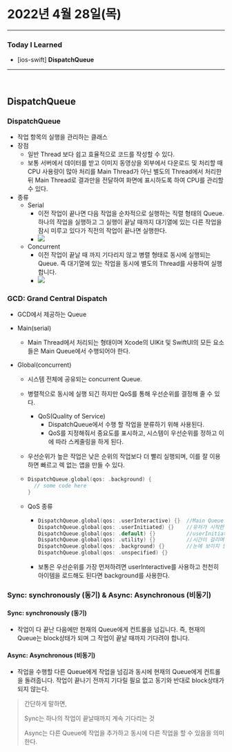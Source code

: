 # 2022년 4월 28일(목) 

---

### Today I Learned

- [ios-swift] **DispatchQueue**

---

<br>

## DispatchQueue

### DispatchQueue

- 작업 항목의 실행을 관리하는 클래스
- 장점 
  - 일반 Thread 보다 쉽고 효율적으로 코드를 작성할 수 있다. 
  - 보통 서버에서 데이터를 받고 이미지 동영상을 외부에서 다운로드 및 처리할 때 CPU 사용량이 많아 처리를 Main Thread가 아닌 별도의 Thread에서 처리한 뒤 Main Thread로 결과만을 전달하여 화면에 표시하도록 하여 CPU를 관리할 수 있다.
- 종류 
  - Serial
    - 이전 작업이 끝나면 다음 작업을 순차적으로 실행하는 직렬 형태의 Queue. 하나의 작업을 실행하고 그 실행이 끝날 때까지 대기열에 있는 다른 작업을 잠시 미루고 있다가 직전의 작업이 끝나면 실행한다.
    - ![](https://img1.daumcdn.net/thumb/R1280x0/?scode=mtistory2&fname=https%3A%2F%2Fblog.kakaocdn.net%2Fdn%2Fupivb%2Fbtq6gBWjg8g%2FMIwquk469R2MzAxmX3FiU1%2Fimg.png)
  - Concurrent
    - 이전 작업이 끝날 때 까지 기다리지 않고 병렬 형태로 동시에 실행되는 Queue. 즉 대기열에 있는 작업을 동시에 별도의 Thread를 사용하여 실행합니다. 
    - ![](https://img1.daumcdn.net/thumb/R1280x0/?scode=mtistory2&fname=https%3A%2F%2Fblog.kakaocdn.net%2Fdn%2FGCFLf%2Fbtq6hefrwS2%2FBtnGBHBKpKR2zRuRFvkldK%2Fimg.png)

### GCD: Grand Central Dispatch

- GCD에서 제공하는 Queue 

- Main(serial) 

  - Main Thread에서 처리되는 형태이며 Xcode의 UIKit 및 SwiftUI의 모든 요소들은 Main Queue에서 수행되어야 한다. 

- Global(concurrent)

  - 시스템 전체에 공유되는 concurrent Queue. 

  - 병렬적으로 동시에 실행 되긴 하지만 QoS를 통해 우선순위를 결정해 줄 수 있다.

    - QoS(Quality of Service) 
      - DispatchQueue에서 수행 할 작업을 분류하기 위해 사용된다.
      - QoS를 지정해줘서 중요도를 표시하고, 시스템이 우선순위를 정하고 이에 따라 스케줄링을 하게 된다.

  - 우선순위가 높은 작업은 낮은 순위의 작업보다 더 빨리 실행되며, 이를 잘 이용하면 빠르고 렉 없는 앱을 만들 수 있다.

  - ```swift
    DispatchQueue.global(qos: .background) {
      // some code here 
    }
    ```

  - QoS 종류 

    - ```swift
      DispatchQueue.global(qos: .userInteractive) {}  //Main Queue
      DispatchQueue.global(qos: .userInitiated) {}    //유저가 시작한 작업, 유저가 응답을 기다림
      DispatchQueue.global(qos: .default) {}          //userInitiated와 utility의 중간
      DispatchQueue.global(qos: .utility) {}          //시간이 걸리며 즉각적인 응답이 필요하지 않은 경우
      DispatchQueue.global(qos: .background) {}       //눈에 보이지 않는 부분의 작업. 완료 시간 중요X
      DispatchQueue.global(qos: .unspecified) {}
      
      ```

    - 보통은 우선순위를 가장 먼저하려면 userInteractive를 사용하고 천천히 아이템을 로드해도 된다면 background를 사용한다. 

### Sync: synchronously (동기) & Async: Asynchronous (비동기)

#### Sync: synchronously (동기)

- 작업이 다 끝난 다음에만 현재의 Queue에게 컨트롤을 넘깁니다. 즉, 현재의 Queue는 block상태가 되며 그 작업이 끝날 때까지 기다려야 합니다.

#### Async: Asynchronous (비동기)

- 작업을 수행할 다른 Queue에게 작업을 넘김과 동시에 현재의 Queue에게 컨트롤을 돌려줍니다. 작업이 끝나기 전까지 기다릴 필요 없고 동기와 반대로 block상태가 되지 않는다. 

> 간단하게 말하면, 
>
> Sync는 하나의 작업이 끝날때까지 계속 기다리는 것 
>
> Async는 다른 Queue에 작업을 추가하고 동시에 다른 작업을 할 수 있음을 의미한다.

